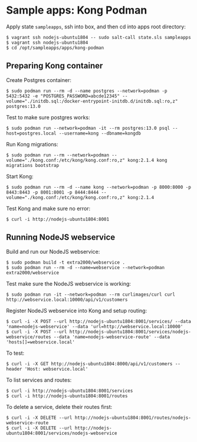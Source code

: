 # Sample apps: Kong Podman

Apply state `sampleapps`, ssh into box, and then cd into apps root directory:
```
$ vagrant ssh nodejs-ubuntu1804 -- sudo salt-call state.sls sampleapps
$ vagrant ssh nodejs-ubuntu1804
$ cd /opt/sampleapps/apps/kong-podman
```


## Preparing Kong container

Create Postgres container:
```
$ sudo podman run --rm -d --name postgres --network=podman -p 5432:5432 -e "POSTGRES_PASSWORD=abcde12345" --volume="./initdb.sql:/docker-entrypoint-initdb.d/initdb.sql:ro,z" postgres:13.0
```

Test to make sure postgres works:
```
$ sudo podman run --network=podman -it --rm postgres:13.0 psql --host=postgres.local --username=kong --dbname=kongdb
```

Run Kong migrations:
```
$ sudo podman run --rm --network=podman --volume="./kong.conf:/etc/kong/kong.conf:ro,z" kong:2.1.4 kong migrations bootstrap
```

Start Kong:
```
$ sudo podman run --rm -d --name kong --network=podman -p 8000:8000 -p 8443:8443 -p 8001:8001 -p 8444:8444 --volume="./kong.conf:/etc/kong/kong.conf:ro,z" kong:2.1.4
```

Test Kong and make sure no error:
```
$ curl -i http://nodejs-ubuntu1804:8001
```


## Running NodeJS webservice

Build and run our NodeJS webservice:
```
$ sudo podman build -t extra2000/webservice .
$ sudo podman run --rm -d --name=webservice --network=podman extra2000/webservice
```

Test make sure the NodeJS webservice is working:
```
$ sudo podman run -it --network=podman --rm curlimages/curl curl http://webservice.local:10000/api/v1/customers
```

Register NodeJS webservice into Kong and setup routing:
```
$ curl -i -X POST --url http://nodejs-ubuntu1804:8001/services/ --data 'name=nodejs-webservice' --data 'url=http://webservice.local:10000'
$ curl -i -X POST --url http://nodejs-ubuntu1804:8001/services/nodejs-webservice/routes --data 'name=nodejs-webservice-route' --data 'hosts[]=webservice.local'
```

To test:
```
$ curl -i -X GET http://nodejs-ubuntu1804:8000/api/v1/customers --header 'Host: webservice.local'
```

To list services and routes:
```
$ curl -i http://nodejs-ubuntu1804:8001/services
$ curl -i http://nodejs-ubuntu1804:8001/routes
```

To delete a service, delete their routes first:
```
$ curl -i -X DELETE --url http://nodejs-ubuntu1804:8001/routes/nodejs-webservice-route
$ curl -i -X DELETE --url http://nodejs-ubuntu1804:8001/services/nodejs-webservice
```

